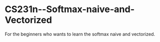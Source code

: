 # CS231n--Softmax-naive-and-Vectorized 

For the beginners who wants to learn the softmax naive and vectorized.
